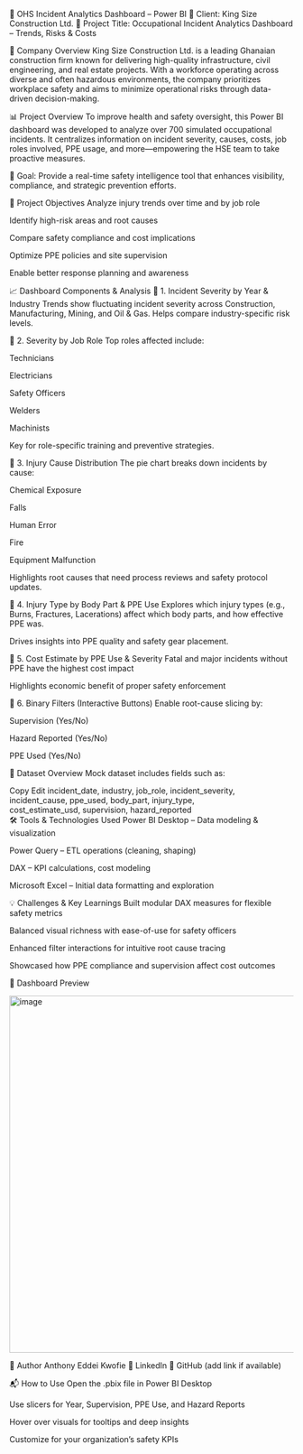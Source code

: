 💼 OHS Incident Analytics Dashboard – Power BI
🧾 Client: King Size Construction Ltd.
📌 Project Title: Occupational Incident Analytics Dashboard – Trends, Risks & Costs

🏢 Company Overview
King Size Construction Ltd. is a leading Ghanaian construction firm known for delivering high-quality infrastructure, civil engineering, and real estate projects. With a workforce operating across diverse and often hazardous environments, the company prioritizes workplace safety and aims to minimize operational risks through data-driven decision-making.

📊 Project Overview
To improve health and safety oversight, this Power BI dashboard was developed to analyze over 700 simulated occupational incidents. It centralizes information on incident severity, causes, costs, job roles involved, PPE usage, and more—empowering the HSE team to take proactive measures.

🎯 Goal: Provide a real-time safety intelligence tool that enhances visibility, compliance, and strategic prevention efforts.

🎯 Project Objectives
Analyze injury trends over time and by job role

Identify high-risk areas and root causes

Compare safety compliance and cost implications

Optimize PPE policies and site supervision

Enable better response planning and awareness

📈 Dashboard Components & Analysis
🔹 1. Incident Severity by Year & Industry
Trends show fluctuating incident severity across Construction, Manufacturing, Mining, and Oil & Gas. Helps compare industry-specific risk levels.

🔹 2. Severity by Job Role
Top roles affected include:

Technicians

Electricians

Safety Officers

Welders

Machinists

Key for role-specific training and preventive strategies.

🔹 3. Injury Cause Distribution
The pie chart breaks down incidents by cause:

Chemical Exposure

Falls

Human Error

Fire

Equipment Malfunction

Highlights root causes that need process reviews and safety protocol updates.

🔹 4. Injury Type by Body Part & PPE Use
Explores which injury types (e.g., Burns, Fractures, Lacerations) affect which body parts, and how effective PPE was.

Drives insights into PPE quality and safety gear placement.

🔹 5. Cost Estimate by PPE Use & Severity
Fatal and major incidents without PPE have the highest cost impact

Highlights economic benefit of proper safety enforcement

🔹 6. Binary Filters (Interactive Buttons)
Enable root-cause slicing by:

Supervision (Yes/No)

Hazard Reported (Yes/No)

PPE Used (Yes/No)

📁 Dataset Overview
Mock dataset includes fields such as:

Copy
Edit
incident_date, industry, job_role, incident_severity,  
incident_cause, ppe_used, body_part, injury_type,  
cost_estimate_usd, supervision, hazard_reported  
🛠 Tools & Technologies Used
Power BI Desktop – Data modeling & visualization

Power Query – ETL operations (cleaning, shaping)

DAX – KPI calculations, cost modeling

Microsoft Excel – Initial data formatting and exploration

💡 Challenges & Key Learnings
Built modular DAX measures for flexible safety metrics

Balanced visual richness with ease-of-use for safety officers

Enhanced filter interactions for intuitive root cause tracing

Showcased how PPE compliance and supervision affect cost outcomes

📸 Dashboard Preview

<img width="633" alt="image" src="https://github.com/user-attachments/assets/ab49b2ff-739b-464c-ace7-b817946864a7" />





👤 Author
Anthony Eddei Kwofie
🔗 LinkedIn
🔗 GitHub (add link if available)

📬 How to Use
Open the .pbix file in Power BI Desktop

Use slicers for Year, Supervision, PPE Use, and Hazard Reports

Hover over visuals for tooltips and deep insights

Customize for your organization’s safety KPIs
